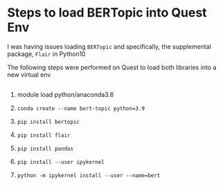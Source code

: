 # Steps to load BERTopic into Quest Env

I was having issues loading `BERTopic` and specifically, the supplemental package, `Flair` in Python10

The following steps were performed on Quest to load both libraries into a new virtual env

##

1. module load python/anaconda3.6

2. `conda create --name bert-topic python=3.9`

3. `pip install bertopic`

4. `pip install flair`

5. `pip install pandas`

6. `pip install --user ipykernel`

7. `python -m ipykernel install --user --name=bert`


